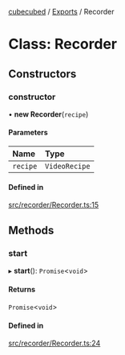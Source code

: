 [cubecubed](/reference/README.md) / [Exports](/reference/modules.md) / Recorder

# Class: Recorder

## Constructors

### constructor

• **new Recorder**(`recipe`)

#### Parameters

| Name | Type |
| :------ | :------ |
| `recipe` | `VideoRecipe` |

#### Defined in

[src/recorder/Recorder.ts:15](https://github.com/imaphatduc/cubecubed/blob/4495c75/src/recorder/Recorder.ts#L15)

## Methods

### start

▸ **start**(): `Promise`<`void`\>

#### Returns

`Promise`<`void`\>

#### Defined in

[src/recorder/Recorder.ts:24](https://github.com/imaphatduc/cubecubed/blob/4495c75/src/recorder/Recorder.ts#L24)
